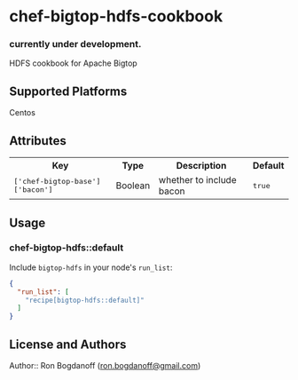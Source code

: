 # chef-bigtop-hdfs-cookbook

### currently under development.

HDFS cookbook for Apache Bigtop

## Supported Platforms

Centos

## Attributes

<table>
  <tr>
    <th>Key</th>
    <th>Type</th>
    <th>Description</th>
    <th>Default</th>
  </tr>
  <tr>
    <td><tt>['chef-bigtop-base']['bacon']</tt></td>
    <td>Boolean</td>
    <td>whether to include bacon</td>
    <td><tt>true</tt></td>
  </tr>
</table>

## Usage

### chef-bigtop-hdfs::default

Include `bigtop-hdfs` in your node's `run_list`:

```json
{
  "run_list": [
    "recipe[bigtop-hdfs::default]"
  ]
}
```

## License and Authors

Author:: Ron Bogdanoff (ron.bogdanoff@gmail.com)
